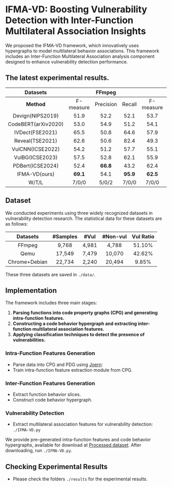 # IFMA-VD: Boosting Vulnerability Detection with Inter-Function Multilateral Association Insights

We proposed the IFMA-VD framework, which innovatively uses hypergraphs to model multilateral behavior associations. This framework includes an Inter-Function Multilateral Association analysis component designed to enhance vulnerability detection performance.

## The latest experimental results.

|      Datasets       |           |  FFmpeg   |          |           |   Qemu    |          |           | Chrome+Debian |          |
|:-------------------:|:---------:|:---------:|:--------:|:---------:|:---------:|:--------:|:---------:|:-------------:|:--------:|
|     **Method**      | F-measure | Precision |  Recall  | F-measure | Precision |  Recall  | F-measure |   Precision   |  Recall  |
|  Devign(NIPS2019)   |   51.9    |   52.2    |   52.1   |   53.7    |   53.1    |   53.4   |   28.4    |     24.1      |   28.7   |
| CodeBERT(arXiv2020) |   53.0    |   54.9    |   51.2   |   54.1    |   55.2    |   52.3   |   25.4    |     23.7      |   27.4   |
|   IVDect(FSE2021)   |   65.5    |   50.8    |   64.6   |   57.9    |   52.5    |   64.6   |   38.8    |     38.1      |   39.5   |
|   Reveal(TSE2021)   |   62.6    |   50.6    |   82.4   |   49.3    |   45.2    |   54.0   |   26.3    |     24.4      |   28.6   |
|  VulCNN(ICSE2022)   |   54.2    |   51.2    |   57.7   |   55.1    |   52.3    |   58.2   |   31.5    |     22.8      |   51.0   |
|   VulBG(ICSE2023)   |   57.5    |   52.8    |   62.1   |   55.9    |   53.2    |   58.9   |   36.5    |     26.4      |   59.3   |
|  PDBert(ICSE2024)   |   52.4    | **66.8**  |   43.2   |   62.4    | **65.4**  |   59.8   | **47.9**  |   **51.0**    |   45.4   |
|    IFMA-VD(ours)    | **69.1**  |   54.1    | **95.9** | **62.5**  |   53.8    | **74.4** |   46.0    |     35.1      | **66.8** |
|        W/T/L        |   7/0/0   |   5/0/2   |  7/0/0   |   7/0/0   |   5/0/2   |  7/0/0   |   6/0/1   |     5/0/2     |  7/0/0   |

<!-- ![image](https://github.com/user-attachments/assets/4c27a639-6a87-4818-8beb-e303ff3a8552) -->

## Dataset

We conducted experiments using three widely recognized datasets in vulnerability detection research. The statistical data for these datasets are as follows:

|     Datasets     |  #Samples  |  #Vul   |  #Non-vul  |  Vul Ratio  |
|:----------------:|:----------:|:-------:|:----------:|:-----------:|
|      FFmpeg      |   9,768    |  4,981  |   4,788    |   51.10%    |
|       Qemu       |   17,549   |  7,479  |   10,070   |   42.62%    |
|  Chrome+Debian   |   22,734   |  2,240  |   20,494   |    9.85%    |

These three datasets are saved in `./data/`.

## Implementation

The framework includes three main stages:
1. **Parsing functions into code property graphs (CPG) and generating intra-function features.**
2. **Constructing a code behavior hypergraph and extracting inter-function multilateral association features.**
3. **Applying classification techniques to detect the presence of vulnerabilities.**

### Intra-Function Features Generation
- Parse data into CPG and PDG using [Joern](https://github.com/joernio/joern):
- Train intra-function feature extraction module from CPG.

### Inter-Function Features Generation
- Extract function behavior slices.
- Construct code behavior hypergraph.

### Vulnerability Detection
- Extract multilateral association features for vulnerability detection: `./IFMA-VD.py`

We provide pre-generated intra-function features and code behavior hypergraphs, available for download at [Processed dataset](https://drive.google.com/file/d/1e2QyEppFSOpOOWaXXFbTkIPYj3f4hDVK/view?usp=drive_link). After downloading, run `./IFMA-VD.py`.

## Checking Experimental Results

- Please check the folders `./results` for the experimental results.

